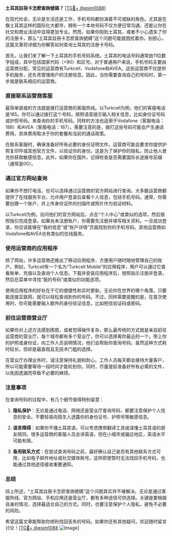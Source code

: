 **土耳其註冊卡怎麽查詢號碼？** [[TG💪+ @esim1088](https://t.me/s/esim1088)]

在现代社会，无论是生活还是工作，手机号码都扮演着不可或缺的角色。尤其是在像土耳其这样的国际化大都市，拥有一个本地号码不仅方便日常沟通，还能让你在社交和商业活动中显得更加专业。然而，如果你刚到土耳其，或者不小心遗失了你的注册卡，那么“土耳其註冊卡怎麽查詢號碼”这个问题可能就困扰着你。别担心，这篇文章将详细为你解答如何查询土耳其的注册卡号码。

首先，让我们来了解一下土耳其的手机号码系统。土耳其的电话号码通常由11位数字组成，其中包括国家代码（+90）和区号。对于普通用户来说，手机号码主要由运营商分配，常见的运营商有Turkcell、Vodafone和AVEA。这些运营商不仅提供手机服务，还负责管理用户的注册信息。因此，当你需要查询自己的号码时，第一步就是联系相应的运营商。

### **直接联系运营商客服**

最简单直接的方法就是拨打运营商的客服热线。以Turkcell为例，他们的客服电话是185。你可以通过拨打这个号码，按照语音提示输入相关信息，比如身份证号码或护照号码，来查询你的手机号码。同样的方法也适用于Vodafone（客服电话：188）和AVEA（客服电话：187）。需要注意的是，拨打这些号码可能会产生通话费用，具体费用取决于你的套餐和当前的通话政策。

在联系客服时，确保准备好所有必要的身份证明文件。运营商可能会要求你提供护照复印件或其他官方文件，以验证你的身份。这是为了保护你的隐私，防止他人冒充你获取敏感信息。此外，如果你在国外，记得检查是否需要国际长途拨号前缀（通常是00）。

### **通过官方网站查询**

如果你不想打电话，也可以选择通过运营商的官方网站进行查询。大多数运营商都提供了在线服务平台，允许用户登录后查看个人信息，包括手机号码。通常，你需要创建一个账户，并上传身份证件的扫描件或照片作为验证材料。

以Turkcell为例，访问他们的官方网站后，点击“个人中心”或类似的选项，然后按照指引完成登录。如果尚未注册账户，你需要先注册并填写相关资料。一旦成功登录，你应该能够在“我的信息”或“账户详情”页面找到你的手机号码。其他运营商如Vodafone和AVEA也有类似的在线服务。

### **使用运营商的应用程序**

除了网站，许多运营商还推出了移动应用程序，方便用户随时随地管理自己的账户。例如，Turkcell有一个名为“Turkcell Mobile”的应用程序，用户可以通过它查看账单、充值以及查询个人信息。下载并安装应用程序后，按照指示注册并登录，然后在菜单中寻找“我的号码”或类似的功能选项。

使用应用程序的好处在于它的便捷性和实时更新。无论你在世界的哪个角落，只要能连接互联网，就可以轻松查询到你的号码。不过，同样需要提醒的是，在首次使用时，你可能需要输入额外的身份验证信息，比如短信验证码或密码。

### **前往运营商营业厅**

如果你对上述方法感到困惑，或者觉得操作复杂，那么最传统的方式就是亲自前往运营商的营业厅。每个城市都有多个营业厅，你可以选择离你最近的一个。带上你的护照或身份证，向工作人员说明情况，他们会帮助你查询号码。虽然这种方式耗时较长，但却是最直观且无技术门槛的选择。

在营业厅办理业务时，请注意保持礼貌和耐心。工作人员每天都会接待大量客户，所以可能需要等待一段时间才能轮到你。同时，尽量提前准备好所有必需的文件，以免因遗漏而导致不必要的麻烦。

### **注意事项**

在查询号码的过程中，有几个细节值得特别留意：

1. **隐私保护**：无论是通过电话、网络还是营业厅查询号码，都要注意保护个人信息的安全。不要轻易向陌生人透露你的身份证号、护照号等敏感信息。
   
2. **语言障碍**：如果你不懂土耳其语，可以考虑携带翻译工具或请懂土耳其语的朋友陪同。很多运营商的客服人员会讲英语，但在小城市或偏远地区，英语水平可能有限。

3. **备用联系方式**：在尝试查询号码之前，最好确认自己是否有其他联系方式可用，比如电子邮件地址或社交媒体账号。这样即使暂时无法找回手机号码，也能通过其他途径接收重要通知。

### **总结**

综上所述，“土耳其註冊卡怎麽查詢號碼”这个问题其实并不难解决。无论是通过客服热线、官方网站、手机应用还是营业厅，都有多种途径可供选择。关键是要根据自身的情况，选择最适合自己的方式。同时，也要注意保护个人隐私，避免不必要的风险。

希望这篇文章能帮助你顺利找回丢失的号码。如果你还有其他疑问，欢迎随时留言讨论！[[TG💪+ @esim1088](https://t.me/s/esim1088) ![Image](https://i.postimg.cc/4NQfJmqS/Snipaste-2025-05-13-00-14-12.png)]